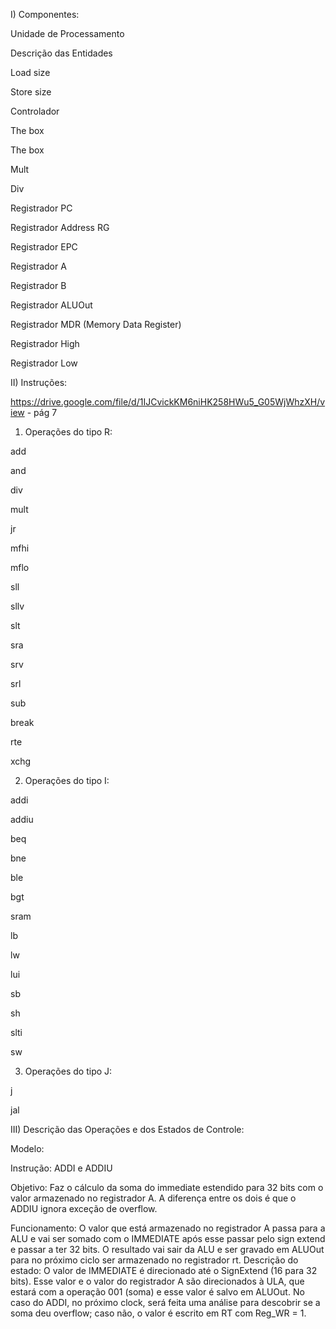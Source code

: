 I) Componentes:

Unidade de Processamento	


Descrição das Entidades	


Load size	


Store size	


Controlador	


The box	


The box 


Mult	


Div	


Registrador PC	


Registrador Address RG	


Registrador EPC	


Registrador A	


Registrador B	


Registrador ALUOut	


Registrador MDR (Memory Data Register)	


Registrador High	


Registrador Low	




II) Instruções:

https://drive.google.com/file/d/1IJCvickKM6niHK258HWu5_G05WjWhzXH/view - pág 7

1. Operações do tipo R:


add

and

div


mult


jr


mfhi


mflo


sll


sllv


slt


sra


srv


srl


sub


break


rte


xchg

2. Operações do tipo I:

addi


addiu


beq


bne


ble


bgt


sram


lb


lw


lui


sb


sh


slti


sw

3. Operações do tipo J:

j 


jal

III) Descrição das Operações e dos Estados de Controle:

Modelo:


Instrução: ADDI e ADDIU


Objetivo: Faz o cálculo da soma do immediate estendido para 32 bits com o valor armazenado no registrador A. A diferença entre os dois é que o ADDIU ignora exceção de overflow.


Funcionamento: O valor que está armazenado no registrador A passa para a ALU e vai ser somado com o IMMEDIATE após esse passar pelo sign extend e passar a ter 32 bits. O resultado vai sair da ALU e ser gravado em ALUOut para no próximo ciclo ser armazenado no registrador rt.
Descrição do estado: O valor de IMMEDIATE é direcionado até o SignExtend (16 para 32 bits). Esse valor e o valor do registrador A são direcionados à ULA, que estará com a operação 001 (soma) e esse valor é salvo em ALUOut. No caso do ADDI, no próximo clock, será feita uma análise para descobrir se a soma deu overflow; caso não, o valor é escrito em RT com Reg_WR = 1. 
